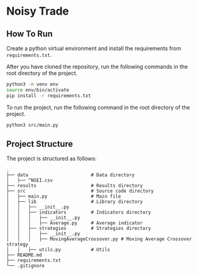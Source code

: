 # Noisy Trade

## How To Run

Create a python virtual environment and install the requirements from `requirements.txt`.

After you have cloned the repository, run the following commands in the root directory of the project.

```bash
python3 -m venv env
source env/bin/activate
pip install -r requirements.txt
```

To run the project, run the following command in the root directory of the project.

```bash
python3 src/main.py
```

## Project Structure

The project is structured as follows:

```
.
├── data                       # Data directory
│   ├── ^NSEI.csv
├── results                    # Results directory
├── src                        # Source code directory
│   ├── main.py                # Main file
│   ├── lib                    # Library directory
│   │   ├── __init__.py
│   │   ├── indicators         # Indicators directory
│   │   │   ├── __init__.py
│   │   │   ├── Average.py     # Average indicator
│   │   ├── strategies         # Strategies directory
│   │   │   ├── __init__.py
│   │   │   ├── MovingAverageCrossover.py # Moving Average Crossover strategy
│   │   ├── utils.py           # Utils
├── README.md
├── requirements.txt
└── .gitignore
```